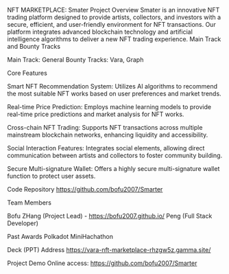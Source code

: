 NFT MARKETPLACE: Smater
Project Overview
Smater is an innovative NFT trading platform designed to provide artists, collectors, and investors with a secure, efficient, and user-friendly environment for NFT transactions. Our platform integrates advanced blockchain technology and artificial intelligence algorithms to deliver a new NFT trading experience.
Main Track and Bounty Tracks

Main Track: General
Bounty Tracks: Vara, Graph



Core Features

Smart NFT Recommendation System: Utilizes AI algorithms to recommend the most suitable NFT works based on user preferences and market trends.

Real-time Price Prediction: Employs machine learning models to provide real-time price predictions and market analysis for NFT works.

Cross-chain NFT Trading: Supports NFT transactions across multiple mainstream blockchain networks, enhancing liquidity and accessibility.

Social Interaction Features: Integrates social elements, allowing direct communication between artists and collectors to foster community building.

Secure Multi-signature Wallet: Offers a highly secure multi-signature wallet function to protect user assets.

Code Repository
https://github.com/bofu2007/Smarter


Team Members

Bofu ZHang (Project Lead) - https://bofu2007.github.io/
Peng (Full Stack Developer) 


Past Awards
Polkadot MiniHachathon

Deck (PPT) Address
https://vara-nft-marketplace-rhzgw5z.gamma.site/

Project Demo
Online access: https://github.com/bofu2007/Smarter

